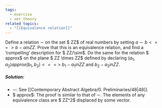 ```yaml
---
tags:
  - exercise
  - set_theory
related topics:
  - "[[Equivalence relation]]"
---
```

Define a relation $\sim$ on the set $ ZZ$ of real numbers by setting $a \sim b  <==> b−a  in  ZZ$. Prove that this is an equivalence relation, and find a ‘compelling’ description for $ ZZ/\sim$. Do the same for the relation $ approx$ on the plane $ ZZ \times  ZZ$ defined by declaring $(a_1, a_2)  approx (b_1, b_2)  <==>$ $b_1 − a_1  in  ZZ$ and $b_2 − a_2  in  ZZ$.
##### Solution:
- $\sim$:
	See [[Contemporary Abstract Algebra/0. Preliminaries/48|48]].
- $ approx$:
	The proof is similar to that of $\sim$. The elements of any equivalence class are $ ZZ^2$ displaced by some vector.